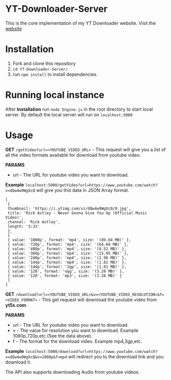 # YT-Downloader-Server
This is the core implementation of my YT Downloader website. Visit the [website](https://ytmate.netlify.app)

# Installation
1) Fork and clone this repository
2) `cd YT-Downloader-Server/`
3) run `npm install` to install dependencies.

# Running local instance
After **Installation** run `node Engine.js` in the root directory to start local server.
By default the local server will run on `localhost:5000`

# Usage
**GET** `/getVideo?url=<YOUTUBE_VIDEO_URL>` - This request will give you a list of all the video formats available for download from youtube video.

**PARAMS** 
- url - The URL for youtube video you want to download.

**Example** 
`localhost:5000/getVideo?url=https://www.youtube.com/watch?v=dQw4w9WgXcQ` will give you this data in JSON Array format.
```
[
 {
 thumbnail: 'https://i.ytimg.com/vi/dQw4w9WgXcQ/0.jpg',
 title: 'Rick Astley - Never Gonna Give You Up (Official Music Video)',
 channel: 'Rick Astley',
 length: '3:33'
 },
 [
 { value: '1080p', format: 'mp4', size: '(89.64 MB)' },
 { value: '720p', format: 'mp4', size: '(64.68 MB)' },
 { value: '480p', format: 'mp4', size: '(8.52 MB)' },
 { value: '360p', format: 'mp4', size: '(15.95 MB)' },
 { value: '240p', format: 'mp4', size: '(2.96 MB)' },
 { value: '144p', format: 'mp4', size: '(1.81 MB)' },
 { value: '144p', format: '3gp', size: '(1.81 MB)' },
 { value: '128', format: 'ogg', size: '(3.28 MB)' },
 { value: '128', format: 'mp3', size: '(3.28 MB)' }
 ]
]
```

**GET** `/download?url=<YOUTUBE_VIDEO_URL>&v=<YOUTUBE_VIDEO_RESOLUTION>&f=<VIDEO_FORMAT>` - This get request will download the youtube video from **yt5s.com**.

**PARAMS** 
- url - The URL for youtube video you want to download.
- v - The value for resolution you want to download. Example 1080p,720p,etc.(See the data above).
- f - The format for the download video. Example mp4,3gp,etc.

**Example** 
`localhost:5000/download?url=https://www.youtube.com/watch?v=dQw4w9WgXcQ&v=1080p&f=mp4` will redirect you to the download link and you download it.

The API also supports downloading Audio from youtube videos.

